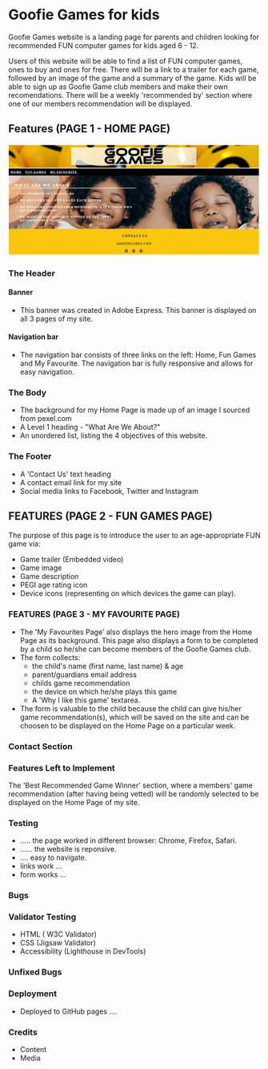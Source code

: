 # Goofie Games for kids
Goofie Games website is a landing page for parents and children looking for recommended FUN computer games for kids aged 6 - 12.

Users of this website will be able to find a list of FUN computer games, ones to buy and ones for free. There will be a link to a trailer for each game, followed by an image of the game and a summary of the game. Kids will be able to sign up as Goofie Game club members and make their own recomendations. There will be a weekly 'recommended by' section where one of our members recommendation will be displayed.

## Features (PAGE 1 - HOME PAGE)

![alt text](docs/Capture.PNG "Logo Title Text 1")

### The Header

#### Banner
- This banner was created in Adobe Express. This banner is displayed on all 3 pages of my site.

#### Navigation bar
- The navigation bar consists of three links on the left: Home, Fun Games and My Favourite. The navigation bar is fully responsive and allows for easy navigation. 

### The Body
- The background for my Home Page is made up of an image I sourced from pexel.com
- A Level 1 heading -  "What Are We About?"
- An unordered list, listing the 4 objectives of this website.

### The Footer
- A 'Contact Us' text heading
- A contact email link for my site
- Social media links to Facebook, Twitter and Instagram



## FEATURES (PAGE 2 - FUN GAMES PAGE)
The purpose of this page is to introduce the user to an age-appropriate FUN game via:
- Game trailer (Embedded video)
- Game image
- Game description
- PEGI age rating icon
- Device icons (representing on which devices the game can play). 

### FEATURES (PAGE 3 - MY FAVOURITE PAGE)
- The 'My Favourites Page' also displays the hero image from the Home Page as its background.  This page also displays a form to be completed by a child so he/she can become members of the Goofie Games club.
- The form collects:
    - the child's name (first name, last name) & age
    - parent/guardians email address
    - childs game recommendation
    - the device on which he/she plays this game
    - A 'Why I like this game' textarea.
- The form is valuable to the child because the child can give his/her game recommendation(s), which will be saved on the site and can be choosen to be displayed on the Home Page on a particular week.

### Contact Section

### Features Left to Implement
The 'Best Recommended Game Winner' section, where a members' game recommendation (after having being vetted) will be randomly selected to be displayed on the Home Page of my site.


### Testing
- ..... the page worked in different browser: Chrome, Firefox, Safari.
- ...... the website is reponsive.
- .... easy to navigate.
- links work ...
- form works ...

### Bugs

### Validator Testing
- HTML ( W3C Validator)
- CSS (Jigsaw Validator)
- Accessibility (Lighthouse in DevTools)

### Unfixed Bugs

### Deployment
- Deployed to GitHub pages ....

### Credits
- Content
- Media

